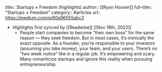 title:: Startups ≠ Freedom (highlights)
author:: [[Ryan Hoover]]
full-title:: "Startups ≠ Freedom"
category:: #articles
url:: https://medium.com/p/60a96555abc3

- Highlights first synced by [[Readwise]] [[Nov 18th, 2022]]
	- People start companies to become “their own boss” for the same reason — they seek freedom. But in most cases, it’s ironically the exact opposite. As a founder, you’re responsible to your investors (assuming you take money), your team, and your users. There’s no “two week notice” like in a regular job. It’s empowering and scary. Many romanticize startups and ignore this reality when pursuing entrepreneurship.